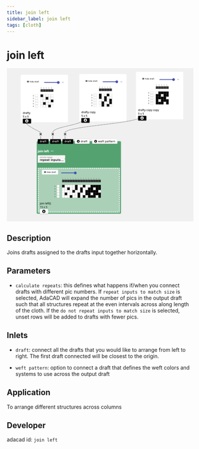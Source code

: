 ```yaml
---
title: join left
sidebar_label: join left
tags: [cloth]
---
```

# join left
![file](./img/join_left.png)


## Description
Joins drafts assigned to the drafts input together horizontally.

## Parameters
- `calculate repeats`: this defines what happens if/when you connect drafts with different pic numbers. If `repeat inputs to match size` is selected, AdaCAD will expand the number of pics in the output draft such that all structures repeat at the even intervals across along length of the cloth. If the `do not repeat inputs to match size` is selected, unset rows will be added to drafts with fewer pics. 

## Inlets
- `draft`: connect all the drafts that you would like to arrange from left to right. The first draft connected will be closest to the origin. 

- `weft pattern`: option to connect a draft that defines the weft colors and systems to use across the output draft



## Application
To arrange different structures across columns

## Developer
adacad id: `join left`
